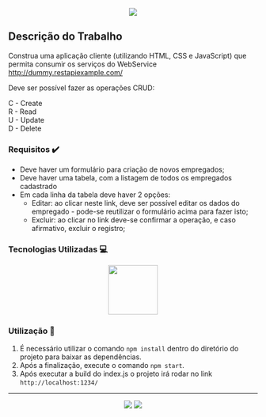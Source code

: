 <p align="center">
  <img src="https://seeklogo.com/images/F/FURB-logo-051554756A-seeklogo.com.png">
</p>

## Descrição do Trabalho

Construa uma aplicação cliente (utilizando HTML, CSS e JavaScript) que permita consumir os serviços do WebService http://dummy.restapiexample.com/

Deve ser possível fazer as operações CRUD:

C - Create <br>
R - Read <br>
U - Update <br>
D - Delete <br>

### Requisitos :heavy_check_mark:

<ul>
  <li> Deve haver um formulário para criação de novos empregados; </li>
  <li> Deve haver uma tabela, com a listagem de todos os empregados cadastrado </li>
  <li> Em cada linha da tabela deve haver 2 opções: 
  <ul>
    <li> Editar: ao clicar neste link, deve ser possível editar os dados do empregado - pode-se reutilizar o formulário acima para fazer isto; </li>
    <li> Excluir: ao clicar no link deve-se confirmar a operação, e caso afirmativo, excluir o registro; </li>
  
  </ul>
  </li>
</ul>
  
### Tecnologias Utilizadas :computer:

<p align="center">
  <img height="100px" widht="100px" src="https://upload.wikimedia.org/wikipedia/commons/thumb/9/95/Vue.js_Logo_2.svg/1200px-Vue.js_Logo_2.svg.png">
</p>

### Utilização :mega:

1. É necessário utilizar o comando `npm install` dentro do diretório do projeto para baixar as dependências.
2. Após a finalização, execute o comando `npm start`.
3. Após executar a build do index.js o projeto irá rodar no link `http://localhost:1234/`

---

<p align="center">
  <a href="https://github.com/thrnkk" ><img src="https://img.shields.io/badge/github-thrnkk-24292e"></a>
  <a href="https://github.com/Luis-kuhn" ><img src="https://img.shields.io/badge/github-Luis--kuhn-24292e"></a>
</p>
